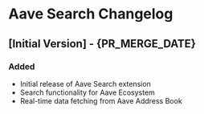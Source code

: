 # Aave Search Changelog

## [Initial Version] - {PR_MERGE_DATE}

### Added
- Initial release of Aave Search extension
- Search functionality for Aave Ecosystem
- Real-time data fetching from Aave Address Book